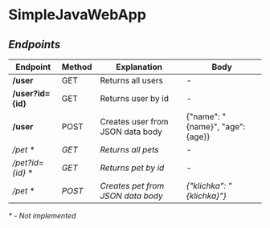 # SimpleJavaWebApp

## _Endpoints_
| Endpoint | Method | Explanation | Body |
| ------ | ----- | ------ | --------- |
| **/user** | GET | Returns all users | - |
| **/user?id={id}** | GET | Returns user by id | - |
| **/user** | POST | Creates user from JSON data body | {"name": "{name}", "age": {age}} |
| _/pet_ * | _GET_ | _Returns all pets_ | - |
| _/pet?id={id}_ * | _GET_ | _Returns pet by id_ | - |
| _/pet_ * | _POST_ | _Creates pet from JSON data body_ | _{"klichka": "{klichka}"}_ |

_* - Not implemented_
